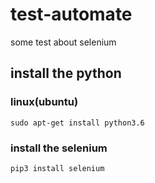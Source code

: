 # test-automate
some test about selenium

## install the python
### linux(ubuntu)
```shell
sudo apt-get install python3.6
```

### install the selenium
```shell
pip3 install selenium
```
